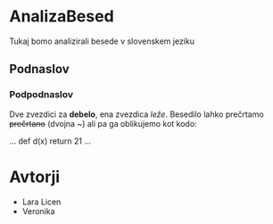 # AnalizaBesed

Tukaj bomo analizirali besede v slovenskem jeziku

## Podnaslov

### Podpodnaslov

Dve zvezdici za **debelo**, ena zvezdica *leže*.
Besedilo lahko prečrtamo ~~prečrtano~~ (dvojna ~) ali pa ga oblikujemo kot kodo:

...
def d(x)
    return 21
...

# Avtorji
- Lara Licen 
- Veronika 
